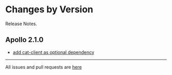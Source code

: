 Changes by Version
==================
Release Notes.

Apollo 2.1.0
------------------
* [add cat-client as optional dependency](https://github.com/apolloconfig/apollo/pull/4413)
------------------
All issues and pull requests are [here](https://github.com/apolloconfig/apollo/milestone/12?closed=1)
